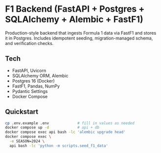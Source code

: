 # F1 Backend (FastAPI + Postgres + SQLAlchemy + Alembic + FastF1)

Production-style backend that ingests Formula 1 data via FastF1 and stores it in Postgres.
Includes idempotent seeding, migration-managed schema, and verification checks.

## Tech
- FastAPI, Uvicorn
- SQLAlchemy ORM, Alembic
- Postgres 16 (Docker)
- FastF1, Pandas, NumPy
- Pydantic Settings
- Docker Compose

## Quickstart
```bash
cp .env.example .env             # fill in values as needed
docker compose up -d             # api + db
docker compose exec api bash -lc 'alembic upgrade head'
docker compose exec \
  -e SEASON=2024 \
  api bash -lc 'python -m scripts.seed_f1_data'
